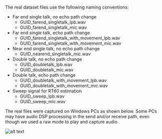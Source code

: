 
The real dataset files use the following naming conventions:

* Far end single talk, no echo path change
  * GUID_farend_singletalk_lpb.wav
  * GUID_farend_singletalk_mic.wav
* Far end single talk, echo path change
  * GUID_farend_singletalk_with_movement_lpb.wav
  * GUID_farend_singletalk_with_movement_mic.wav
* Near end single talk, no echo path change
  * GUID_nearend_singletalk_mic.wav
* Double talk, no echo path change
  * GUID_doubletalk_lpb.wav
  * GUID_doubletalk_mic.wav
* Double talk, echo path change
  * GUID_doubletalk_with_movement_lpb.wav
  * GUID_doubletalk_with_movement_mic.wav
* Sweep signal for RT60 estimation
  * GUID_sweep_lpb.wav
  * GUID_sweep_mic.wav

The real files were captured on Windows PCs as shown below. Some PCs may have audio DSP processing in the send and/or receive path, even though we used a raw mode to play and capture audio.

![alt text](https://github.com/microsoft/AEC-Challenge/blob/main/images/Recording.png)
